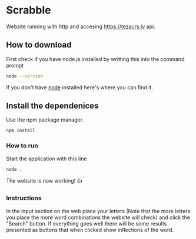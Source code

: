 # Scrabble
Website running with http and accesing https://tezaurs.lv api.

## How to download
First check if you have node.js installed by writting this into the command prompt
```bash
node --version
```

If you don't have [node](https://nodejs.org/en/download/) installed here's where you can find it.

## Install the dependenices
Use the npm package manager.
```bash
npm install
```

### How to run
Start the application with this line
```bash
node .
```
The website is now working! 👍

### Instructions
In the input section on the web place your letters (Note that the more letters you place the more word combinations the website will check)
and click the "Search" button. If everything goes well there will be some results presented as buttons that when clicked show inflections of the word.
